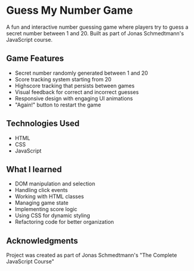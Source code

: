 # Guess My Number Game

A fun and interactive number guessing game where players try to guess a secret number between 1 and 20. Built as part of Jonas Schmedtmann's JavaScript course.

## Game Features

- Secret number randomly generated between 1 and 20
- Score tracking system starting from 20
- Highscore tracking that persists between games
- Visual feedback for correct and incorrect guesses
- Responsive design with engaging UI animations
- "Again!" button to restart the game

## Technologies Used

- HTML
- CSS
- JavaScript

## What I learned

- DOM manipulation and selection
- Handling click events
- Working with HTML classes
- Managing game state
- Implementing score logic
- Using CSS for dynamic styling
- Refactoring code for better organization

## Acknowledgments

Project was created as part of Jonas Schmedtmann's "The Complete JavaScript Course"
